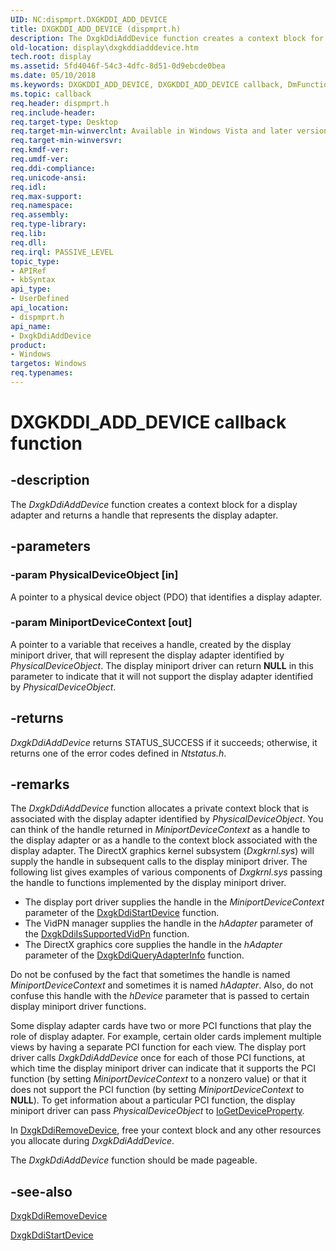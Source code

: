 ```yaml
---
UID: NC:dispmprt.DXGKDDI_ADD_DEVICE
title: DXGKDDI_ADD_DEVICE (dispmprt.h)
description: The DxgkDdiAddDevice function creates a context block for a display adapter and returns a handle that represents the display adapter.
old-location: display\dxgkddiadddevice.htm
tech.root: display
ms.assetid: 5fd4046f-54c3-4dfc-8d51-0d9ebcde0bea
ms.date: 05/10/2018
ms.keywords: DXGKDDI_ADD_DEVICE, DXGKDDI_ADD_DEVICE callback, DmFunctions_83323c62-42ac-45f5-80c8-b914fda642b5.xml, DxgkDdiAddDevice, DxgkDdiAddDevice callback function [Display Devices], display.dxgkddiadddevice, dispmprt/DxgkDdiAddDevice
ms.topic: callback
req.header: dispmprt.h
req.include-header: 
req.target-type: Desktop
req.target-min-winverclnt: Available in Windows Vista and later versions of the Windows operating systems.
req.target-min-winversvr: 
req.kmdf-ver: 
req.umdf-ver: 
req.ddi-compliance: 
req.unicode-ansi: 
req.idl: 
req.max-support: 
req.namespace: 
req.assembly: 
req.type-library: 
req.lib: 
req.dll: 
req.irql: PASSIVE_LEVEL
topic_type:
- APIRef
- kbSyntax
api_type:
- UserDefined
api_location:
- dispmprt.h
api_name:
- DxgkDdiAddDevice
product:
- Windows
targetos: Windows
req.typenames: 
---
```


# DXGKDDI_ADD_DEVICE callback function


## -description


The <i>DxgkDdiAddDevice</i> function creates a context block for a display adapter and returns a handle that represents the display adapter.


## -parameters




### -param PhysicalDeviceObject [in]

A pointer to a physical device object (PDO) that identifies a display adapter.


### -param MiniportDeviceContext [out]

A pointer to a variable that receives a handle, created by the display miniport driver, that will represent the display adapter identified by <i>PhysicalDeviceObject</i>. The display miniport driver can return <b>NULL</b> in this parameter to indicate that it will not support the display adapter identified by <i>PhysicalDeviceObject</i>. 


## -returns



<i>DxgkDdiAddDevice </i> returns STATUS_SUCCESS if it succeeds; otherwise, it returns one of the error codes defined in <i>Ntstatus.h</i>.




## -remarks



The <i>DxgkDdiAddDevice</i> function allocates a private context block that is associated with the display adapter identified by <i>PhysicalDeviceObject</i>. You can think of the handle returned in <i>MiniportDeviceContext</i> as a handle to the display adapter or as a handle to the context block associated with the display adapter. The DirectX graphics kernel subsystem (<i>Dxgkrnl.sys</i>) will supply the handle in subsequent calls to the display miniport driver. The following list gives examples of various components of <i>Dxgkrnl.sys</i> passing the handle to functions implemented by the display miniport driver.

<ul>
<li>
The display port driver supplies the handle in the <i>MiniportDeviceContext</i> parameter of the <a href="https://docs.microsoft.com/windows-hardware/drivers/ddi/content/dispmprt/nc-dispmprt-dxgkddi_start_device">DxgkDdiStartDevice</a> function. 

</li>
<li>
The VidPN manager supplies the handle in the <i>hAdapter</i> parameter of the <a href="https://docs.microsoft.com/windows-hardware/drivers/ddi/content/d3dkmddi/nc-d3dkmddi-dxgkddi_issupportedvidpn">DxgkDdiIsSupportedVidPn</a> function. 

</li>
<li>
The DirectX graphics core supplies the handle in the <i>hAdapter</i> parameter of the <a href="https://docs.microsoft.com/windows-hardware/drivers/ddi/content/d3dkmddi/nc-d3dkmddi-dxgkddi_queryadapterinfo">DxgkDdiQueryAdapterInfo</a> function.

</li>
</ul>
Do not be confused by the fact that sometimes the handle is named <i>MiniportDeviceContext</i> and sometimes it is named <i>hAdapter</i>. Also, do not confuse this handle with the <i>hDevice</i> parameter that is passed to certain display miniport driver functions.

Some display adapter cards have two or more PCI functions that play the role of display adapter. For example, certain older cards implement multiple views by having a separate PCI function for each view. The display port driver calls<i> DxgkDdiAddDevice</i> once for each of those PCI functions, at which time the display miniport driver can indicate that it supports the PCI function (by setting <i>MiniportDeviceContext</i> to a nonzero value) or that it does not support the PCI function (by setting <i>MiniportDeviceContext</i> to <b>NULL</b>). To get information about a particular PCI function, the display miniport driver can pass <i>PhysicalDeviceObject</i> to <a href="https://docs.microsoft.com/windows-hardware/drivers/ddi/content/wdm/nf-wdm-iogetdeviceproperty">IoGetDeviceProperty</a>.

In <a href="https://docs.microsoft.com/windows-hardware/drivers/ddi/content/dispmprt/nc-dispmprt-dxgkddi_remove_device">DxgkDdiRemoveDevice</a>, free your context block and any other resources you allocate during <i>DxgkDdiAddDevice</i>.

The <i>DxgkDdiAddDevice</i> function should be made pageable.




## -see-also




<a href="https://docs.microsoft.com/windows-hardware/drivers/ddi/content/dispmprt/nc-dispmprt-dxgkddi_remove_device">DxgkDdiRemoveDevice</a>



<a href="https://docs.microsoft.com/windows-hardware/drivers/ddi/content/dispmprt/nc-dispmprt-dxgkddi_start_device">DxgkDdiStartDevice</a>
 

 

